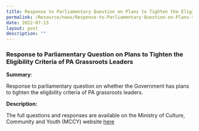 ```yaml
---
title: Response to Parliamentary Question on Plans to Tighten the Eligibility Criteria
permalink: /Resource/news/Response-to-Parliamentary-Question-on-Plans-to-Tighten-the-Eligibility-Criteria-of-PA
date: 2022-07-13
layout: post
description: ""
---
```

### Response to Parliamentary Question on Plans to Tighten the Eligibility Criteria of PA Grassroots Leaders 

**Summary**: 

Response to parliamentary question on whether the Government has plans to tighten the eligibility criteria of PA grassroots leaders. 

**Description:**

The full questions and responses are available on the Ministry of Culture, Community and Youth (MCCY) website [here](https://www.mccy.gov.sg/about-us/news-and-resources/parliamentary-matters/2022/Jan/Appointment%20of%20Grassroots%20Leaders)